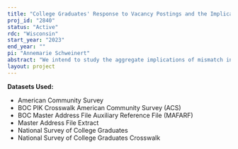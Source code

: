 ```yaml
---
title: "College Graduates' Response to Vacancy Postings and the Implications for Productivity"
proj_id: "2840"
status: "Active"
rdc: "Wisconsin"
start_year: "2023"
end_year: ""
pi: "Annemarie Schweinert"
abstract: "We intend to study the aggregate implications of mismatch in the college labor market, where mismatch is broadly defined as a gap between the skills firms demand and the skills college graduates possess. First, we will construct several measures of mismatch to characterize how mismatch varies by major and over the business cycle through a reduced form design. We anticipate earnings losses when mismatch increases. After estimating the reduced form results, we will build a search model to demonstrate how mismatch is generated through a labor demand shock. Our model will allow us to evaluate welfare, examine the spillover effects into other college major markets, and compute several counterfactuals such as the impact of changing the distribution of college majors. To estimate the model, we will match aggregate moments from labor supply data on college graduates and labor demand data from Lightcast (formerly Burning Glass Technologies). We will use the ACS-NSCG data linked with the Master Address File to obtain information on recent college graduates.  We anticipate that a labor demand shock to one market will reallocate workers to other subsets of the labor market and generate mismatch, leading to lower welfare and wages. This is an important area of research as past research has shown an increase in mismatch for high skilled workers along with large earnings losses from dislocation (Robst 2007). The results may help institutions to better target their major allocations; students may use this information to improve their major choice for the labor market."
layout: project
---
```


**Datasets Used:**

  - American Community Survey 
  - BOC PIK Crosswalk American Community Survey (ACS) 
  - BOC Master Address File Auxiliary Reference File (MAFARF) 
  - Master Address File Extract 
  - National Survey of College Graduates 
  - National Survey of College Graduates Crosswalk 

